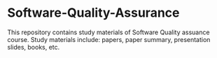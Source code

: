 # Software-Quality-Assurance
This repository contains study materials of Software Quality assuance course.
Study materials include: papers, paper summary, presentation slides, books, etc.
